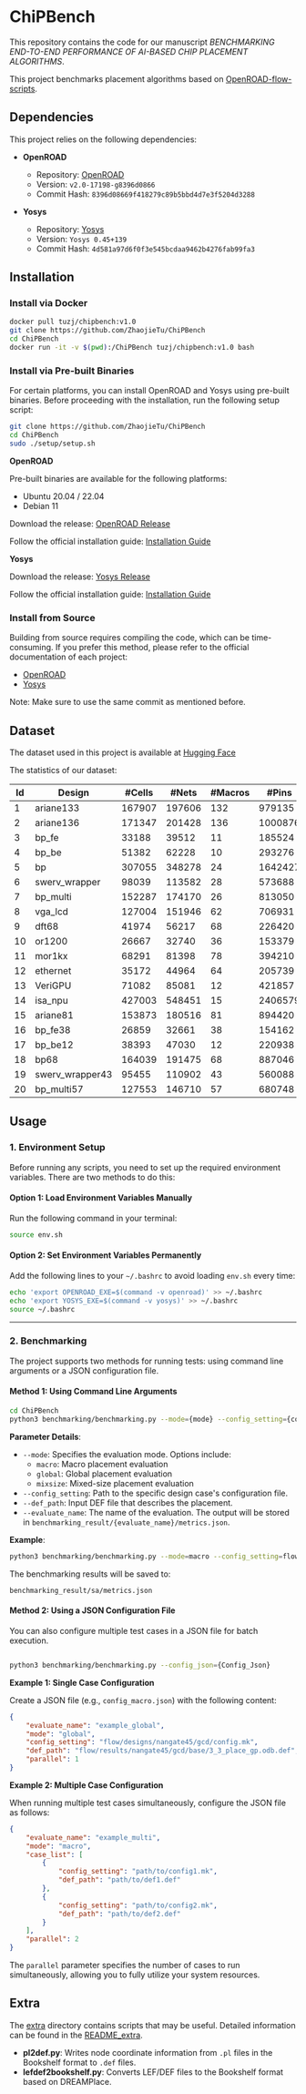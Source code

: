 # ChiPBench

This repository contains the code for our manuscript *BENCHMARKING END-TO-END PERFORMANCE OF AI-BASED CHIP PLACEMENT ALGORITHMS*.

This project benchmarks placement algorithms based on [OpenROAD-flow-scripts](https://github.com/The-OpenROAD-Project/OpenROAD-flow-scripts).



## Dependencies

This project relies on the following dependencies:

- **OpenROAD**

  - Repository: [OpenROAD](https://github.com/The-OpenROAD-Project/OpenROAD)
  - Version: `v2.0-17198-g8396d0866`
  - Commit Hash: `8396d08669f418279c89b5bbd4d7e3f5204d3288`

- **Yosys**

  - Repository: [Yosys](https://github.com/YosysHQ/yosys)
  - Version: `Yosys 0.45+139`
  - Commit Hash: `4d581a97d6f0f3e545bcdaa9462b4276fab99fa3`




## Installation





### Install via Docker

```bash
docker pull tuzj/chipbench:v1.0
git clone https://github.com/ZhaojieTu/ChiPBench
cd ChiPBench
docker run -it -v $(pwd):/ChiPBench tuzj/chipbench:v1.0 bash
```





### Install via Pre-built Binaries  
For certain platforms, you can install OpenROAD and Yosys using pre-built binaries. Before proceeding with the installation, run the following setup script:

```bash
git clone https://github.com/ZhaojieTu/ChiPBench
cd ChiPBench
sudo ./setup/setup.sh
```

**OpenROAD**  

Pre-built binaries are available for the following platforms:  
- Ubuntu 20.04 / 22.04  
- Debian 11  

Download the release: [OpenROAD Release](https://github.com/Precision-Innovations/OpenROAD/releases/tag/2.0-17198-g8396d0866)  

Follow the official installation guide: [Installation Guide](https://openroad-flow-scripts.readthedocs.io/en/latest/user/BuildWithPrebuilt.html#install-openroad)  

**Yosys**  

Download the release: [Yosys Release](https://github.com/YosysHQ/oss-cad-suite-build/releases/tag/2024-11-22)  

Follow the official installation guide: [Installation Guide](https://github.com/YosysHQ/oss-cad-suite-build#installation)  






### Install from Source  

Building from source requires compiling the code, which can be time-consuming. If you prefer this method, please refer to the official documentation of each project:  

- [OpenROAD](https://github.com/The-OpenROAD-Project/OpenROAD/blob/master/docs/user/Build.md)
- [Yosys](https://github.com/YosysHQ/yosys?tab=readme-ov-file#building-from-source)

Note: Make sure to use the same commit as mentioned before.




## Dataset

The dataset used in this project is available at [Hugging Face](https://huggingface.co/datasets/MIRA-Lab/ChiPBench-D)

The statistics of our dataset:

| Id | Design           | \#Cells | \#Nets | \#Macros | \#Pins  | \#IOs |
|----|------------------|---------|--------|----------|---------|-------|
| 1  | ariane133        | 167907  | 197606 | 132      | 979135  | 495   |
| 2  | ariane136        | 171347  | 201428 | 136      | 1000876 | 495   |
| 3  | bp\_fe           | 33188   | 39512  | 11       | 185524  | 2511  |
| 4  | bp\_be           | 51382   | 62228  | 10       | 293276  | 3029  |
| 5  | bp               | 307055  | 348278 | 24       | 1642427 | 1198  |
| 6  | swerv\_wrapper   | 98039   | 113582 | 28       | 573688  | 1416  |
| 7  | bp\_multi        | 152287  | 174170 | 26       | 813050  | 1453  |
| 8  | vga\_lcd         | 127004  | 151946 | 62       | 706931  | 198   |
| 9  | dft68            | 41974   | 56217  | 68       | 226420  | 132   |
| 10 | or1200           | 26667   | 32740  | 36       | 153379  | 383   |
| 11 | mor1kx           | 68291   | 81398  | 78       | 394210  | 576   |
| 12 | ethernet         | 35172   | 44964  | 64       | 205739  | 211   |
| 13 | VeriGPU          | 71082   | 85081  | 12       | 421857  | 134   |
| 14 | isa\_npu         | 427003  | 548451 | 15       | 2406579 | 93    |
| 15 | ariane81         | 153873  | 180516 | 81       | 894420  | 495   |
| 16 | bp\_fe38         | 26859   | 32661  | 38       | 154162  | 2511  |
| 17 | bp\_be12         | 38393   | 47030  | 12       | 220938  | 3029  |
| 18 | bp68             | 164039  | 191475 | 68       | 887046  | 1198  |
| 19 | swerv\_wrapper43 | 95455   | 110902 | 43       | 560088  | 1416  |
| 20 | bp\_multi57      | 127553  | 146710 | 57       | 680748  | 1453  |




## Usage


### 1. Environment Setup

Before running any scripts, you need to set up the required environment variables. There are two methods to do this:

#### Option 1: Load Environment Variables Manually

Run the following command in your terminal:
```bash
source env.sh
```

#### Option 2: Set Environment Variables Permanently

Add the following lines to your `~/.bashrc` to avoid loading `env.sh` every time:
```bash
echo 'export OPENROAD_EXE=$(command -v openroad)' >> ~/.bashrc
echo 'export YOSYS_EXE=$(command -v yosys)' >> ~/.bashrc
source ~/.bashrc
```

---

### 2. Benchmarking

The  project supports two methods for running tests: using command line arguments or a JSON configuration file.

#### Method 1: Using Command Line Arguments


```bash
cd ChiPBench
python3 benchmarking/benchmarking.py --mode={mode} --config_setting={config_setting} --def_path={def_path} --evaluate_name={evaluate_name}
```


**Parameter Details**:
- `--mode`: Specifies the evaluation mode. Options include:
  - `macro`: Macro placement evaluation
  - `global`: Global placement evaluation
  - `mixsize`: Mixed-size placement evaluation
- `--config_setting`: Path to the specific design case's configuration file.
- `--def_path`: Input DEF file that describes the placement.
- `--evaluate_name`: The name of the evaluation. The output will be stored in `benchmarking_result/{evaluate_name}/metrics.json`.

**Example**:
```bash
python3 benchmarking/benchmarking.py --mode=macro --config_setting=flow/designs/nangate45/bp_multi_top/config.mk --def_path=../def/bp_multi_top_sa.def --evaluate_name=sa
```

The benchmarking results will be saved to:
```
benchmarking_result/sa/metrics.json
```


#### Method 2: Using a JSON Configuration File

You can also configure multiple test cases in a JSON file for batch execution.
```bash

python3 benchmarking/benchmarking.py --config_json={Config_Json}
```

**Example 1: Single Case Configuration**

Create a JSON file (e.g., `config_macro.json`) with the following content:
```json
{
    "evaluate_name": "example_global",
    "mode": "global",
    "config_setting": "flow/designs/nangate45/gcd/config.mk",
    "def_path": "flow/results/nangate45/gcd/base/3_3_place_gp.odb.def",
    "parallel": 1
}
```

**Example 2: Multiple Case Configuration**

When running multiple test cases simultaneously, configure the JSON file as follows:
```json
{
    "evaluate_name": "example_multi",
    "mode": "macro",
    "case_list": [
        {
            "config_setting": "path/to/config1.mk",
            "def_path": "path/to/def1.def"
        },
        {
            "config_setting": "path/to/config2.mk",
            "def_path": "path/to/def2.def"
        }
    ],
    "parallel": 2
}
```
The `parallel` parameter specifies the number of cases to run simultaneously, allowing you to fully utilize your system resources.








## Extra

The [extra](./extra/) directory contains scripts that may be useful. Detailed information can be found in the [README_extra](./extra/README.md).

- **pl2def.py**: Writes node coordinate information from `.pl` files in the Bookshelf format to `.def` files.
- **lefdef2bookshelf.py**: Converts LEF/DEF files to the Bookshelf format based on DREAMPlace.
